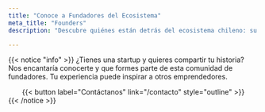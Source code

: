 ```yaml
---
title: "Conoce a Fundadores del Ecosistema"
meta_title: "Founders"
description: "Descubre quiénes están detrás del ecosistema chileno: su visión, experiencia y compromiso con la innovación y el emprendimiento."

---
```

{{< notice "info" >}}
¿Tienes una startup y quieres compartir tu historia? Nos encantaría conocerte y que formes parte de esta comunidad de fundadores. Tu experiencia puede inspirar a otros emprendedores.

<div style="text-align: center;">
{{< button label="Contáctanos" link="/contacto" style="outline" >}}
</div>
{{< /notice >}}